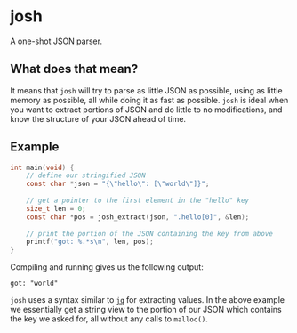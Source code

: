# josh

A one-shot JSON parser.

## What does that mean?

It means that `josh` will try to parse as little JSON as possible, using as
little memory as possible, all while doing it as fast as possible. `josh`
is ideal when you want to extract portions of JSON and do little to no
modifications, and know the structure of your JSON ahead of time.

## Example

```c
int main(void) {
    // define our stringified JSON
    const char *json = "{\"hello\": [\"world\"]}";
    
    // get a pointer to the first element in the "hello" key
    size_t len = 0;
    const char *pos = josh_extract(json, ".hello[0]", &len);
    
    // print the portion of the JSON containing the key from above
    printf("got: %.*s\n", len, pos);
}
```

Compiling and running gives us the following output:

```
got: "world"
```

`josh` uses a syntax similar to [`jq`](https://github.com/stedolan/jq) for extracting
values. In the above example we essentially get a string view to the portion of our
JSON which contains the key we asked for, all without any calls to `malloc()`.
